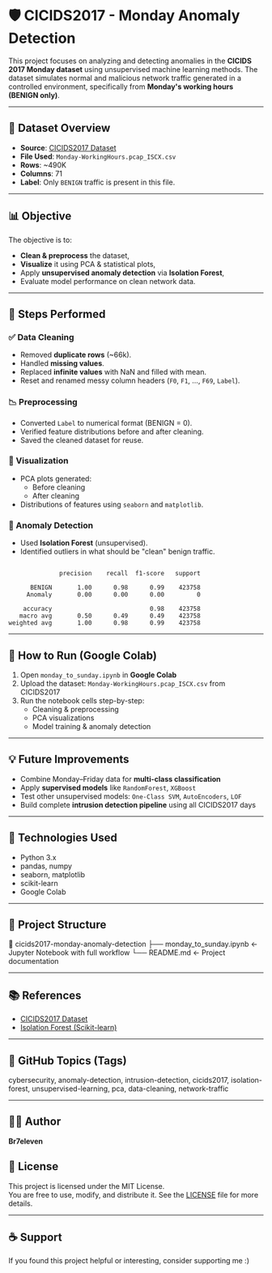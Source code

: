 # 🛡️ CICIDS2017 - Monday Anomaly Detection

This project focuses on analyzing and detecting anomalies in the **CICIDS 2017 Monday dataset** using unsupervised machine learning methods. The dataset simulates normal and malicious network traffic generated in a controlled environment, specifically from **Monday's working hours (BENIGN only)**.

---

## 📁 Dataset Overview

- **Source**: [CICIDS2017 Dataset](https://www.unb.ca/cic/datasets/ids-2017.html)
- **File Used**: `Monday-WorkingHours.pcap_ISCX.csv`
- **Rows**: ~490K  
- **Columns**: 71  
- **Label**: Only `BENIGN` traffic is present in this file.

---

## 📊 Objective

The objective is to:
- **Clean & preprocess** the dataset,
- **Visualize** it using PCA & statistical plots,
- Apply **unsupervised anomaly detection** via **Isolation Forest**,
- Evaluate model performance on clean network data.

---

## 🔧 Steps Performed

### ✅ Data Cleaning
- Removed **duplicate rows** (~66k).
- Handled **missing values**.
- Replaced **infinite values** with NaN and filled with mean.
- Reset and renamed messy column headers (`F0`, `F1`, ..., `F69`, `Label`).

### 📉 Preprocessing
- Converted `Label` to numerical format (BENIGN = 0).
- Verified feature distributions before and after cleaning.
- Saved the cleaned dataset for reuse.

### 📌 Visualization
- PCA plots generated:
  - Before cleaning
  - After cleaning
- Distributions of features using `seaborn` and `matplotlib`.

### 🧠 Anomaly Detection
- Used **Isolation Forest** (unsupervised).
- Identified outliers in what should be "clean" benign traffic.

```text

              precision    recall  f1-score   support

      BENIGN       1.00      0.98      0.99    423758
     Anomaly       0.00      0.00      0.00         0

    accuracy                           0.98    423758
   macro avg       0.50      0.49      0.49    423758
weighted avg       1.00      0.98      0.99    423758

  ```

---

## 🚀 **How to Run (Google Colab)**

1. Open `monday_to_sunday.ipynb` in **Google Colab**  
2. Upload the dataset: `Monday-WorkingHours.pcap_ISCX.csv` from CICIDS2017  
3. Run the notebook cells step-by-step:
   - Cleaning & preprocessing  
   - PCA visualizations  
   - Model training & anomaly detection  

---

## 💡 **Future Improvements**

- Combine Monday–Friday data for **multi-class classification**  
- Apply **supervised models** like `RandomForest`, `XGBoost`  
- Test other unsupervised models: `One-Class SVM`, `AutoEncoders`, `LOF`  
- Build complete **intrusion detection pipeline** using all CICIDS2017 days  

---

## 🧠 **Technologies Used**

- Python 3.x  
- pandas, numpy  
- seaborn, matplotlib  
- scikit-learn  
- Google Colab  

---

## 📂 **Project Structure**

📁 cicids2017-monday-anomaly-detection
├── monday_to_sunday.ipynb ← Jupyter Notebook with full workflow
└── README.md ← Project documentation


---

## 📚 **References**

- [CICIDS2017 Dataset](https://www.unb.ca/cic/datasets/ids-2017.html)  
- [Isolation Forest (Scikit-learn)](https://scikit-learn.org/stable/modules/generated/sklearn.ensemble.IsolationForest.html)  

---

## 🔖 **GitHub Topics (Tags)**

cybersecurity, anomaly-detection, intrusion-detection, cicids2017, isolation-forest, unsupervised-learning, pca, data-cleaning, network-traffic


---

## 🧑‍💻 **Author**

**Br7eleven**

## 📄 License

This project is licensed under the MIT License.  
You are free to use, modify, and distribute it. See the [LICENSE](LICENSE) file for more details.

---

## ☕ Support

If you found this project helpful or interesting, consider supporting me :)
